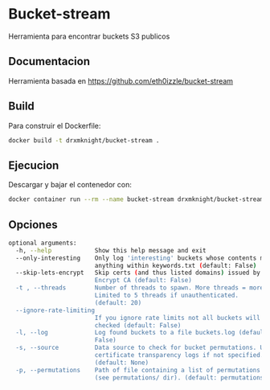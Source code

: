 # Bucket-stream 

Herramienta para encontrar buckets S3 publicos

## Documentacion

Herramienta basada en https://github.com/eth0izzle/bucket-stream

## Build

Para construir el Dockerfile:
```bash
docker build -t drxmknight/bucket-stream .
```

## Ejecucion

Descargar y bajar el contenedor con:

```bash
docker container run --rm --name bucket-stream drxmknight/bucket-stream -h
```

## Opciones

```bash
optional arguments:
  -h, --help            Show this help message and exit
  --only-interesting    Only log 'interesting' buckets whose contents match
                        anything within keywords.txt (default: False)
  --skip-lets-encrypt   Skip certs (and thus listed domains) issued by Let's
                        Encrypt CA (default: False)
  -t , --threads        Number of threads to spawn. More threads = more power.
                        Limited to 5 threads if unauthenticated.
                        (default: 20)
  --ignore-rate-limiting
                        If you ignore rate limits not all buckets will be
                        checked (default: False)
  -l, --log             Log found buckets to a file buckets.log (default:
                        False)
  -s, --source          Data source to check for bucket permutations. Uses
                        certificate transparency logs if not specified.
                        (default: None)
  -p, --permutations    Path of file containing a list of permutations to try
                        (see permutations/ dir). (default: permutations\default.txt)
```
